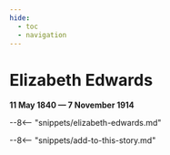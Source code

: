 ```yaml
---
hide:
  - toc
  - navigation 
---
```


# Elizabeth Edwards

**11 May 1840 — 7 November 1914**

--8<-- "snippets/elizabeth-edwards.md"

--8<-- "snippets/add-to-this-story.md"